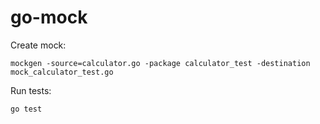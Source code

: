 # go-mock

Create mock:

```
mockgen -source=calculator.go -package calculator_test -destination mock_calculator_test.go
```

Run tests:

```
go test
```

